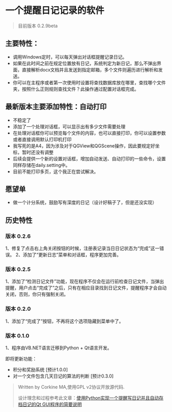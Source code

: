 # 一个提醒日记记录的软件

>
>目前版本 0.2.9beta
>

## 主要特性：
- 调用Windows定时，可以每天弹出对话框提醒记录日记。
- 如果在此时间之前在规定位置放有日记，系统判定为新日记，那么不弹出界面，直接解析docx文档并且发送到指定邮箱，多个文件则遍历进行解析和发送。
- 你可以在主程序或者第一次使用时设置将查找数据库放在哪里，查找哪个文件夹，按照什么正则规则查找文件？此操作通过配置对话框完成。

## 最新版本主要添加特性：自动打印
- 不稳定了
- 添加了一个处理对话框，可以显示出有多少文件需要处理
- 在处理对话框你可以预览每个文件的内容，也可以直接打印，你可以设置参数或者直接调用默认打印机打印
- 我写死的是A4，因为涉及对于QGView和QGScene操作，因此要规定好坐标，暂时还没有调整
- 后续会提供一个新的设置对话框，增加自动发送、自动打印的一些命令，设置同样存储在daily.setting中。
- 目前不能打印多页，这个我正在尝试解决。

## 愿望单
- 做一个计分系统，鼓励写有深度的日记（设计好稿子了，但是还没实现）

## 历史特性

### 版本 0.2.6

1、修复了点击右上角关闭按钮的时候，注册表记录当日日记状态为“完成”这一错误。
2、添加了“更新日志”菜单和对话框，程序更加完善。

### 版本 0.2.5

1、添加了“检测日记文件”功能，现在程序不仅会在运行前检查日记文件，当弹出提醒，用户点击“完成了”之后，只有在相应目录找到日记文件，提醒程序才会自动关闭，否则，你只有强制关闭。

### 版本 0.2.0

1、添加了“完成了”按钮，不再将这个选项隐藏到菜单中了。

### 版本 0.1.0

1、程序由VB.NET语言迁移到Python + Qt语言开发。

即将更新功能：

- 积分和奖励系统 [预计1.0.0]
- 对一个文件包含几天日记的算法的判断 [预计0.3.0]

> Written by Corkine MA,使用GPL v2协议开放源代码.
>
> 设计理念和过程参考此文章：[使用Python实现一个提醒写日记并且自动存档日记的Qt GUI程序的简要说明](http://blog.mazhangjing.com/2017/10/22/docx_to_mailbox/)
